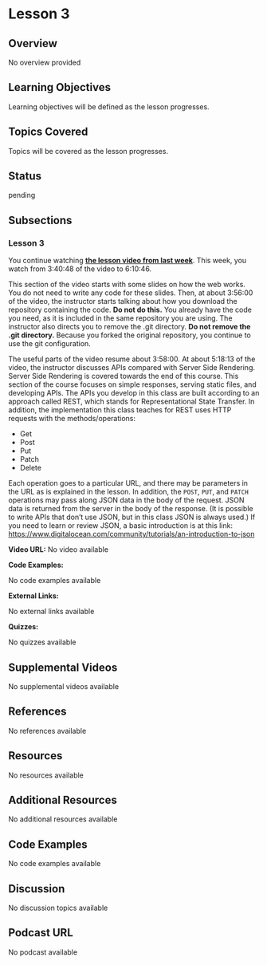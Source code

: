 # Lesson 3

## Overview

No overview provided

## Learning Objectives

Learning objectives will be defined as the lesson progresses.

## Topics Covered

Topics will be covered as the lesson progresses.

## Status

pending





## Subsections

### Lesson 3

You continue watching **[the lesson video from last week](https://youtu.be/Oe421EPjeBE?t=13246)**. This week, you watch from 3:40:48 of the video to 6:10:46.

This section of the video starts with some slides on how the web works. You do not need to write any code for these slides. Then, at about 3:56:00 of the video, the instructor starts talking about how you download the repository containing the code. **Do not do this.** You already have the code you need, as it is included in the same repository you are using. The instructor also directs you to remove the .git directory. **Do not remove the .git directory.** Because you forked the original repository, you continue to use the git configuration.

The useful parts of the video resume about 3:58:00\. At about 5:18:13 of the video, the instructor discusses APIs compared with Server Side Rendering. Server Side Rendering is covered towards the end of this course. This section of the course focuses on simple responses, serving static files, and developing APIs. The APIs you develop in this class are built according to an approach called REST, which stands for Representational State Transfer. In addition, the implementation this class teaches for REST uses HTTP requests with the methods/operations:

* Get
* Post
* Put
* Patch
* Delete

Each operation goes to a particular URL, and there may be parameters in the URL as is explained in the lesson. In addition, the `POST`, `PUT`, and `PATCH` operations may pass along JSON data in the body of the request. JSON data is returned from the server in the body of the response. (It is possible to write APIs that don’t use JSON, but in this class JSON is always used.) If you need to learn or review JSON, a basic introduction is at this link: <https://www.digitalocean.com/community/tutorials/an-introduction-to-json>

**Video URL:** No video available

**Code Examples:**

No code examples available

**External Links:**

No external links available

**Quizzes:**

No quizzes available

## Supplemental Videos

No supplemental videos available

## References

No references available

## Resources

No resources available

## Additional Resources

No additional resources available

## Code Examples

No code examples available

## Discussion

No discussion topics available

## Podcast URL

No podcast available
